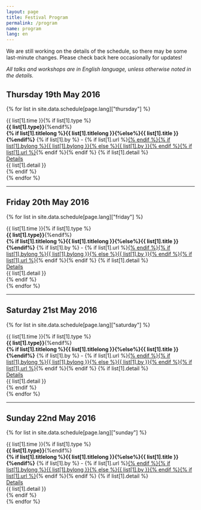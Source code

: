 ```yaml
---
layout: page
title: Festival Program
permalink: /program
name: program
lang: en
---
```


We are still working on the details of the schedule, so there may be some last-minute changes. Please check back here occasionally for updates!

*All talks and workshops are in English language, unless otherwise noted in the details.*

## Thursday 19th May 2016

{% for list in site.data.schedule[page.lang]["thursday"] %}
<div class="row talk-list{% if list[1].type %} special{%endif%}">
  <div class="third">
  	{{ list[1].time }}{% if list[1].type %}<br><b>
  	{{ list[1].type}}</b>{%endif%}
  </div>
  <div class="two-third">
  	<b>{% if list[1].titlelong %}{{ list[1].titlelong }}{%else%}{{ list[1].title }}{%endif%}</b> {% if list[1].by %} - {% if list[1].url %}<a target='_blank' href="{{ list[1].url }}">{% endif %}{% if list[1].bylong %}{{ list[1].bylong }}{% else %}{{ list[1].by }}{% endif %}{% if list[1].url %}</a>{% endif %}{% endif %}
  	{% if list[1].detail %}<br><a class="expander" href="#">Details</a>
		<div class="content-exp">
		    {{ list[1].detail }}
		</div>{% endif %}
  </div>
</div>
{% endfor %}

----

## Friday 20th May 2016

{% for list in site.data.schedule[page.lang]["friday"] %}
<div class="row talk-list{% if list[1].type %} special{%endif%}">
  <div class="third">
  	{{ list[1].time }}{% if list[1].type %}<br><b>
  	{{ list[1].type}}</b>{%endif%}
  </div>
  <div class="two-third">
  	<b>{% if list[1].titlelong %}{{ list[1].titlelong }}{%else%}{{ list[1].title }}{%endif%}</b> {% if list[1].by %} - {% if list[1].url %}<a target='_blank' href="{{ list[1].url }}">{% endif %}{% if list[1].bylong %}{{ list[1].bylong }}{% else %}{{ list[1].by }}{% endif %}{% if list[1].url %}</a>{% endif %}{% endif %}
  	{% if list[1].detail %}<br><a class="expander" href="#">Details</a>
		<div class="content-exp">
		    {{ list[1].detail }}
		</div>{% endif %}
  </div>
</div>
{% endfor %}

----

## Saturday 21st May 2016

{% for list in site.data.schedule[page.lang]["saturday"] %}
<div class="row talk-list{% if list[1].type %} special{%endif%}">
  <div class="third">
  	{{ list[1].time }}{% if list[1].type %}<br><b>
  	{{ list[1].type}}</b>{%endif%}
  </div>
  <div class="two-third">
  	<b>{% if list[1].titlelong %}{{ list[1].titlelong }}{%else%}{{ list[1].title }}{%endif%}</b> {% if list[1].by %} - {% if list[1].url %}<a target='_blank' href="{{ list[1].url }}">{% endif %}{% if list[1].bylong %}{{ list[1].bylong }}{% else %}{{ list[1].by }}{% endif %}{% if list[1].url %}</a>{% endif %}{% endif %}
  	{% if list[1].detail %}<br><a class="expander" href="#">Details</a>
		<div class="content-exp">
		    {{ list[1].detail }}
		</div>{% endif %}
  </div>
</div>
{% endfor %}

----

## Sunday 22nd May 2016

{% for list in site.data.schedule[page.lang]["sunday"] %}
<div class="row talk-list{% if list[1].type %} special{%endif%}">
  <div class="third">
  	{{ list[1].time }}{% if list[1].type %}<br><b>
  	{{ list[1].type}}</b>{%endif%}
  </div>
  <div class="two-third">
  	<b>{% if list[1].titlelong %}{{ list[1].titlelong }}{%else%}{{ list[1].title }}{%endif%}</b> {% if list[1].by %} - {% if list[1].url %}<a target='_blank' href="{{ list[1].url }}">{% endif %}{% if list[1].bylong %}{{ list[1].bylong }}{% else %}{{ list[1].by }}{% endif %}{% if list[1].url %}</a>{% endif %}{% endif %}
  	{% if list[1].detail %}<br><a class="expander" href="#">Details</a>
		<div class="content-exp">
		    {{ list[1].detail }}
		</div>{% endif %}
  </div>
</div>
{% endfor %}



<script src="{{ site.baseurl }}/assets/elements/js/readmore.min.js"></script>
<script>
$('.expander').simpleexpand();
  </script>